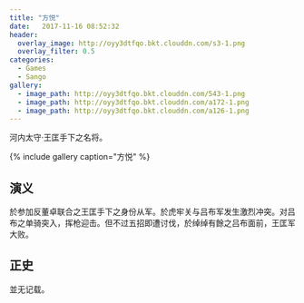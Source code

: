 ```yaml
---
title: "方悦"
date:   2017-11-16 08:52:32
header:
  overlay_image: http://oyy3dtfqo.bkt.clouddn.com/s3-1.png
  overlay_filter: 0.5
categories:
  - Games
  - Sango
gallery:
  - image_path: http://oyy3dtfqo.bkt.clouddn.com/543-1.png
  - image_path: http://oyy3dtfqo.bkt.clouddn.com/a172-1.png
  - image_path: http://oyy3dtfqo.bkt.clouddn.com/a126-1.png
---
```


河内太守·王匡手下之名将。

{% include gallery caption="方悦" %}

## 演义

於参加反董卓联合之王匡手下之身份从军。於虎牢关与吕布军发生激烈冲突。对吕布之单骑突入，挥枪迎击。但不过五招即遭讨伐，於绰绰有餘之吕布面前，王匡军大败。

## 正史

並无记载。